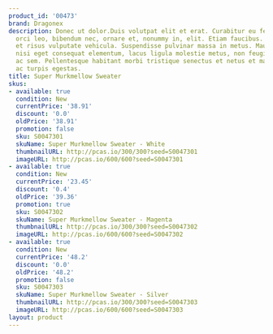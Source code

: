 ```yaml
---
product_id: '00473'
brand: Dragonex
description: Donec ut dolor.Duis volutpat elit et erat. Curabitur eu felis. Praesent
  orci leo, bibendum nec, ornare et, nonummy in, elit. Etiam faucibus. Duis ac tellus
  et risus vulputate vehicula. Suspendisse pulvinar massa in metus. Mauris dictum,
  nisi eget consequat elementum, lacus ligula molestie metus, non feugiat orci magna
  ac sem. Pellentesque habitant morbi tristique senectus et netus et malesuada fames
  ac turpis egestas.
title: Super Murkmellow Sweater
skus:
- available: true
  condition: New
  currentPrice: '38.91'
  discount: '0.0'
  oldPrice: '38.91'
  promotion: false
  sku: S0047301
  skuName: Super Murkmellow Sweater - White
  thumbnailURL: http://pcas.io/300/300?seed=S0047301
  imageURL: http://pcas.io/600/600?seed=S0047301
- available: true
  condition: New
  currentPrice: '23.45'
  discount: '0.4'
  oldPrice: '39.36'
  promotion: true
  sku: S0047302
  skuName: Super Murkmellow Sweater - Magenta
  thumbnailURL: http://pcas.io/300/300?seed=S0047302
  imageURL: http://pcas.io/600/600?seed=S0047302
- available: true
  condition: New
  currentPrice: '48.2'
  discount: '0.0'
  oldPrice: '48.2'
  promotion: false
  sku: S0047303
  skuName: Super Murkmellow Sweater - Silver
  thumbnailURL: http://pcas.io/300/300?seed=S0047303
  imageURL: http://pcas.io/600/600?seed=S0047303
layout: product
---
```

